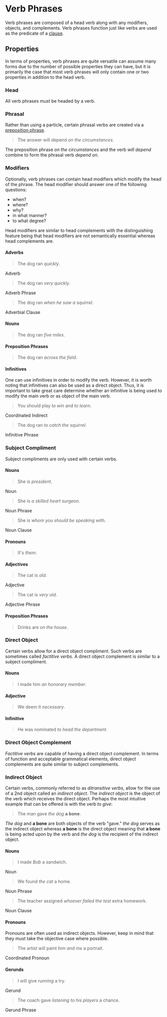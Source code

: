 # Verb Phrases
<!-- +elementInfo -->
<!-- !verbPhrase -->
Verb phrases are composed of a head verb along with any modifiers, objects, and complements. Verb phrases function just like verbs are used as the predicate of a [clause](clause).
<!-- !verbPhrase -->

## Properties
<!-- +propertySummary -->

In terms of properties, verb phrases are quite versatile can assume many forms due to the number of possible properties they can have, but it is primarily the case that most verb phrases will only contain one or two properties in addition to the head verb.

<!-- #head -->
### Head
All verb phrases must be headed by a verb.

<!-- #phrasal -->
### Phrasal
Rather than using a particle, certain phrasal verbs are created via a [preposition phrase](preposition-phrase).

<!-- *verbPhrase.phrasal -->
> The answer will depend *on the circumstances*.
<!-- .caption -->
The preposition phrase *on the circumstances* and the verb *will depend* combine to form the phrasal verb *depend on*.

<!-- #modifiers -->
### Modifiers
Optionally, verb phrases can contain head modifiers which modify the head of the phrase. The head modifier should answer one of the following questions:
- when?
- where?
- why?
- in what manner?
- to what degree?

Head modifiers are similar to head complements with the distinguishing feature being that head modifiers are not semantically essential whereas head complements are.

#### Adverbs
<!-- *verbPhrase.modifiers_adverb -->
> The dog ran *quickly*.
<!-- .caption -->
Adverb

<!-- *verbPhrase.modifiers_adverb-phrase -->
> The dog ran *very quickly*.
<!-- .caption -->
Adverb Phrase

<!-- *verbPhrase.modifiers_adverbial-clause -->
> The dog ran *when he saw a squirrel*.
<!-- .caption -->
Adverbial Clause

#### Nouns
<!-- *verbPhrase.modifiers_noun -->
> The dog ran *five miles*.

#### Preposition Phrases
<!-- *verbPhrase. -->
> The dog ran *across the field*.

#### Infinitives
One can use infinitives in order to modify the verb. However, it is worth noting that infinitives can also be used as a direct object. Thus, it is important to take great care determine whether an infinitive is being used to modify the main verb or as object of the main verb.

<!-- *verbPhrase.modifiers_coordinated-infinitive -->
> You should play *to win* and *to learn*.
<!-- .caption -->
Coordinated Indirect

<!-- *verbPhrase.modifiers_infinitive-phrase -->
> The dog ran *to catch the squirrel*.
<!-- .caption -->
Infinitive Phrase

<!-- #subjCompl -->
### Subject Compliment
Subject compliments are only used with certain verbs.

#### Nouns
> She is *president*.
<!-- .caption -->
Noun

> She is *a skilled heart surgeon*.
<!-- .caption -->
Noun Phrase

> She is *whom you should be speaking with*.
<!-- .caption -->
Noun Clause

#### Pronouns
> It's *them*.

#### Adjectives
> The cat is *old*.
<!-- .caption -->
Adjective

> The cat is *very old*.
<!-- .caption -->
Adjective Phrase

#### Preposition Phrases
> Drinks are *on the house*.

<!-- #dirObj -->
### Direct Object
Certain verbs allow for a direct object compliment. Such verbs are sometimes called *factitive verbs*. A direct object complement is similar to a subject compliment.

#### Nouns
> I made him *an honorary member*.

#### Adjective
> We deem it *necessary*.

#### Infinitive
> He was nominated *to head the department*.

<!-- #dirObjCompl -->
### Direct Object Complement
*Factitive verbs* are capable of having a direct object complement. In terms of function and acceptable grammatical elements, direct object complements are quite similar to subject complements.

<!-- #indObj -->
### Indirect Object
Certain verbs, commonly referred to as *ditransitive verbs*, allow for the use of a 2nd object called an *indirect object*. The *indirect object* is the object of the verb which receives the direct object. Perhaps the most intuitive example that can be offered is with the verb *to give*:
> The man gave *the dog* **a bone**.
<!-- .caption -->
*The dog* and **a bone** are both objects of the verb "gave." *the dog* serves as the indirect object whereas **a bone** is the direct object meaning that **a bone** is being acted upon by the verb and *the dog* is the recipient of the indirect object.

#### Nouns
> I made *Bob* a sandwich.
<!-- .caption -->
Noun

> We found *the cat* a home.
<!-- .caption -->
Noun Phrase

> The teacher assigned *whoever failed the test* extra homework.
<!-- .caption -->
Noun Clause

#### Pronouns
Pronouns are often used as indirect objects. However, keep in mind that they must take the objective case where possible.

> The artist will paint *him and me* a portrait.
<!-- .caption -->
Coordinated Pronoun

#### Gerunds
> I will give *running* a try.
<!-- .caption -->
Gerund

> The coach gave *listening to his players* a chance.
<!-- .caption -->
Gerund Phrase